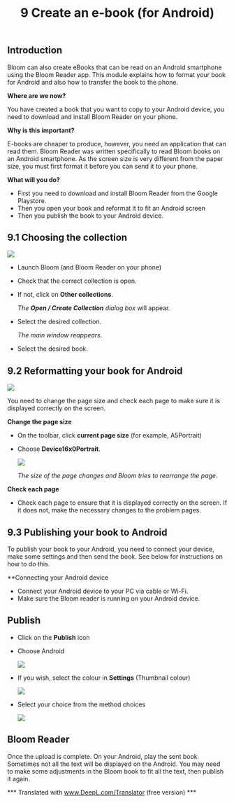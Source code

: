 ﻿---
title: 9 Create an e-book (for Android)
---

## Introduction

Bloom can also create eBooks that can be read on an Android smartphone using the Bloom Reader app. This module explains how to format your book for Android and also how to transfer the book to the phone.

**Where are we now?**

You have created a book that you want to copy to your Android device, you need to download and install Bloom Reader on your phone.

**Why is this important?**

E-books are cheaper to produce, however, you need an application that can read them. Bloom Reader was written specifically to read Bloom books on an Android smartphone. As the screen size is very different from the paper size, you must first format it before you can send it to your phone.

**What will you do?**

- First you need to download and install Bloom Reader from the Google Playstore.
- Then you open your book and reformat it to fit an Android screen
- Then you publish the book to your Android device.

## 9.1 Choosing the collection

![](media/43c48a16d55d7c6c8956892963e130f4.png)

- Launch Bloom (and Bloom Reader on your phone)
- Check that the correct collection is open.
- If not, click on **Other collections**.

    *The **Open / Create Collection** dialog box* will appear.

- Select the desired collection.

    *The main window reappears*.

- Select the desired book.

## 9.2 Reformatting your book for Android

![](media/e366b74e69c9746a4f60204d8e75e19c.png)

You need to change the page size and check each page to make sure it is displayed correctly on the screen.

**Change the page size**

- On the toolbar, click **current page size** (for example, A5Portrait)
- Choose **Device16x0Portrait**.

    ![](media/010551cbdcc20e807245897b45a578ab.png)

    *The size of the page changes and Bloom tries to rearrange the page*.

**Check each page**

- Check each page to ensure that it is displayed correctly on the screen. If it does not, make the necessary changes to the problem pages.

## 9.3 Publishing your book to Android

To publish your book to your Android, you need to connect your device, make some settings and then send the book. See below for instructions on how to do this.

**Connecting your Android device

- Connect your Android device to your PC via cable or Wi-Fi.
- Make sure the Bloom reader is running on your Android device.

## Publish

- Click on the **Publish** icon
- Choose Android

    ![](media/220394033059ad932fffeb9dd166aa1f.png)

- If you wish, select the colour in **Settings** (Thumbnail colour)

    ![](media/94b8d9d61ed309487d0637b3aabf2d67.png)

- Select your choice from the method choices

    ![](media/a37a536d673a8520ffff883d9fb96457.png)

## Bloom Reader

Once the upload is complete. On your Android, play the sent book. Sometimes not all the text will be displayed on the Android. You may need to make some adjustments in the Bloom book to fit all the text, then publish it again.


*** Translated with www.DeepL.com/Translator (free version) ***

